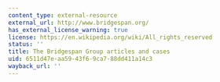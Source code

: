 ```yaml
---
content_type: external-resource
external_url: http://www.bridgespan.org/
has_external_license_warning: true
license: https://en.wikipedia.org/wiki/All_rights_reserved
status: ''
title: The Bridgespan Group articles and cases
uid: 6511d47e-aa59-43f6-9ca7-88dd411a14c3
wayback_url: ''
---
```

